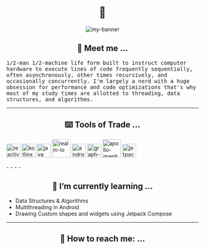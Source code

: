 <h1 align="center">👋</h2>

<!--
**Pshypher/Pshypher** is a ✨ _special_ ✨ repository because its `README.md` (this file) appears on your GitHub profile.

Here are some ideas to get you started:

- 🔭 I’m currently working on ...

- 👯 I’m looking to collaborate on ...
- 🤔 I’m looking for help with ...
- 💬 Ask me about ...
- 📫 How to reach me: ...
- 😄 Pronouns: ...
- ⚡ Fun fact: ...
-->

<p align="center">
    <img src="https://user-images.githubusercontent.com/7406285/233926519-69845257-4f57-4921-88f6-74c289216b97.gif" alt="my-banner">
</p>

<h2 align="center">👣 Meet me ...</h2>
<tt align="center">
1/2-man 1/2-machine life form built to instruct computer hardware to execute lines of code frequently sequentially, often asynchronously, other times recursively, and occasionally concurrently. I'm largely a nerd with a huge obsession for performance and code optimizations that's why most of my study times are allotted to threading, data structures, and algorithms.
</tt>

- - - -

<h2 align="center">⌨️ Tools of Trade ...</h2>
<p float="center">
<img alt="reactivex" width="36px" height="36px" src="https://user-images.githubusercontent.com/7406285/233952955-e0dc6b49-3cdf-4eba-a512-683037f4a05c.svg">
<img alt="kotlinx" width="36px"height="36px" src="https://user-images.githubusercontent.com/7406285/233954639-cb5accfc-0e00-45b1-8d37-3a0185d3382f.svg">
<img alt="java" width="36px" height="36px" src="https://user-images.githubusercontent.com/7406285/233954688-736275ec-367b-481c-a4d9-0766db217d58.svg">
<img alt="realm-io" width="48px" height="48px" src="https://user-images.githubusercontent.com/7406285/233954715-3dc32a7d-8722-4856-8d6d-e879eb9f0caa.svg">
<img alt="android-sdk" width="36px" height="36px" src="https://user-images.githubusercontent.com/7406285/233954736-908c9460-c181-402f-8239-350a9c21f805.svg">
<img alt="graph-ql" width="36px" height="36px" src="https://user-images.githubusercontent.com/7406285/233954811-e253493b-c695-4800-aae2-016a1bec607f.svg">
<img alt="apollo-graph-ql" width="48px" height="48px" src="https://user-images.githubusercontent.com/7406285/233962221-74a6c26a-388c-4eb3-a936-88704c7b2976.svg">
<img alt="jetpack-compose" width="36px" height="36px" src="https://user-images.githubusercontent.com/7406285/233954890-a1b70072-a548-4c7c-a211-f3de5174d368.png">
</p>
- - - -

<h2 align="center">📑 I’m currently learning ...</h2>
<ul>
<li>Data Structures & Algorithms</li>
<li>Multithreading in Android</li>
<li>Drawing Custom shapes and widgets using Jetpack Compose</li>
</ul>

- - - -

<h2 align="center">📧 How to reach me: ...</h2>

